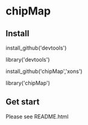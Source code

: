 # chipMap
## Install
install_github('devtools')

library('devtools')

install_github('chipMap','xons')

library('chipMap')

## Get start
Please see README.html
